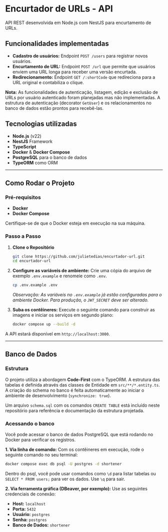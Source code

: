 # Encurtador de URLs - API

API REST desenvolvida em Node.js com NestJS para encurtamento de URLs.

## Funcionalidades implementadas

- **Cadastro de usuários:** Endpoint `POST /users` para registrar novos usuários.
- **Encurtamento de URL:** Endpoint `POST /url` que permite que usuários enviem uma URL longa para receber uma versão encurtada.
- **Redirecionamento:** Endpoint `GET /:shortCode` que redireciona para a URL original e contabiliza o clique.

**Nota:** As funcionalidades de autenticação, listagem, edição e exclusão de URLs por usuário autenticado foram planejadas mas não implementadas. A estrutura de autenticação (decorator `GetUser`) e os relacionamentos no banco de dados estão prontos para recebê-las.

## Tecnologias utilizadas

- **Node.js** (v22)
- **NestJS** Framework
- **TypeScript**
- **Docker** & **Docker Compose**
- **PostgreSQL** para o banco de dados
- **TypeORM** como ORM

---

## Como Rodar o Projeto

### Pré-requisitos

- **Docker**
- **Docker Compose**

Certifique-se de que o Docker esteja em execução na sua máquina.

### Passo a Passo

1.  **Clone o Repositório**

    ```bash
    git clone https://github.com/julietedias/encurtador-url.git
    cd encurtador-url
    ```

2.  **Configure as variáveis de ambiente:**
    Crie uma cópia do arquivo de exemplo `.env.example` e renomeie como `.env`.

    ```bash
    cp .env.example .env
    ```

    _Observação: As variáveis no `.env.example` já estão configuradas para o ambiente Docker. Para produção, o `JWT_SECRET` deve ser alterado._

3.  **Suba os contêineres:**
    Execute o seguinte comando para construir as imagens e iniciar os serviços em segundo plano:

    ```bash
    docker compose up --build -d
    ```

A API estará disponível em `http://localhost:3000`.

---

## Banco de Dados

### Estrutura

O projeto utiliza a abordagem **Code-First** com o TypeORM. A estrutura das tabelas é definida através das classes de Entidade em `src/**/*.entity.ts`. A criação do schema no banco é feita automaticamente ao iniciar o ambiente de desenvolvimento (`synchronize: true`).

Um arquivo `schema.sql` com os comandos `CREATE TABLE` está incluído neste repositório para referência e documentação da estrutura projetada.

### Acessando o banco

Você pode acessar o banco de dados PostgreSQL que está rodando no Docker para verificar os registros.

**1. Via linha de comando:**
Com os contêineres em execução, rode o seguinte comando no seu terminal:

````bash
docker compose exec db psql -U postgres -d shortener
````
Dentro do psql, você pode usar comandos como `\d` para listar tabelas ou `SELECT * FROM users;` para ver os dados. Use `\q` para sair.

**2. Via ferramenta gráfica (DBeaver, por exemplo):**
Use as seguintes credenciais de conexão:

- **Host:** `localhost`
- **Porta:** `5432`
- **Usuário:** `postgres`
- **Senha:** `postgres`
- **Banco de Dados:** `shortener`

